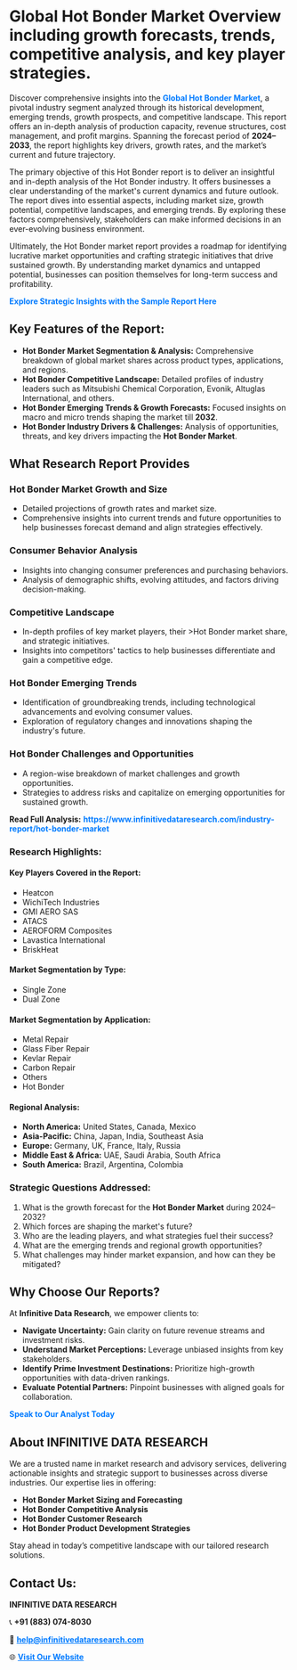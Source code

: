 <h1>Global Hot Bonder Market Overview including growth forecasts, trends, competitive analysis, and key player strategies.</h1>
<p>
Discover comprehensive insights into the 
<a href="https://www.infinitivedataresearch.com/industry-report/hot-bonder-market" rel="dofollow" style="color: #007BFF; text-decoration: none;"><strong>Global Hot Bonder Market</strong></a>, a pivotal industry segment analyzed through its historical development, emerging trends, growth prospects, and competitive landscape. This report offers an in-depth analysis of production capacity, revenue structures, cost management, and profit margins. Spanning the forecast period of <strong>2024–2033</strong>, the report highlights key drivers, growth rates, and the market’s current and future trajectory.
</p>
<p>
The primary objective of this Hot Bonder report is to deliver an insightful and in-depth analysis of the Hot Bonder industry. It offers businesses a clear understanding of the market's current dynamics and future outlook. The report dives into essential aspects, including market size, growth potential, competitive landscapes, and emerging trends. By exploring these factors comprehensively, stakeholders can make informed decisions in an ever-evolving business environment.
</p>
<p>
Ultimately, the Hot Bonder market report provides a roadmap for identifying lucrative market opportunities and crafting strategic initiatives that drive sustained growth. By understanding market dynamics and untapped potential, businesses can position themselves for long-term success and profitability.
</p>
<p>
<a href="https://www.infinitivedataresearch.com/request-sample/reportId=104291" style="color: #007BFF; text-decoration: none;"><strong>Explore Strategic Insights with the Sample Report Here</strong></a>
</p>

<h2>Key Features of the Report:</h2>
<ul>
<li><strong>Hot Bonder Market Segmentation & Analysis:</strong> Comprehensive breakdown of global market shares across product types, applications, and regions.</li>
<li><strong>Hot Bonder Competitive Landscape:</strong> Detailed profiles of industry leaders such as Mitsubishi Chemical Corporation, Evonik, Altuglas International, and others.</li>
<li><strong>Hot Bonder Emerging Trends & Growth Forecasts:</strong> Focused insights on macro and micro trends shaping the market till <strong>2032</strong>.</li>
<li><strong>Hot Bonder Industry Drivers & Challenges:</strong> Analysis of opportunities, threats, and key drivers impacting the <strong>Hot Bonder Market</strong>.</li>
</ul>

<h2>What Research Report Provides</h2>
<h3>Hot Bonder Market Growth and Size</h3>
<ul>
<li>Detailed projections of growth rates and market size.</li>
<li>Comprehensive insights into current trends and future opportunities to help businesses forecast demand and align strategies effectively.</li>
</ul>

<h3>Consumer Behavior Analysis</h3>
<ul>
<li>Insights into changing consumer preferences and purchasing behaviors.</li>
<li>Analysis of demographic shifts, evolving attitudes, and factors driving decision-making.</li>
</ul>

<h3>Competitive Landscape</h3>
<ul>
<li>In-depth profiles of key market players, their >Hot Bonder market share, and strategic initiatives.</li>
<li>Insights into competitors' tactics to help businesses differentiate and gain a competitive edge.</li>
</ul>

<h3>Hot Bonder Emerging Trends</h3>
<ul>
<li>Identification of groundbreaking trends, including technological advancements and evolving consumer values.</li>
<li>Exploration of regulatory changes and innovations shaping the industry's future.</li>
</ul>

<h3>Hot Bonder Challenges and Opportunities</h3>
<ul>
<li>A region-wise breakdown of market challenges and growth opportunities.</li>
<li>Strategies to address risks and capitalize on emerging opportunities for sustained growth.</li>
</ul>
<p><strong>Read Full Analysis:</strong> <a href="https://www.infinitivedataresearch.com/industry-report/hot-bonder-market" rel="dofollow" style="color: #007BFF; text-decoration: none;"><strong>https://www.infinitivedataresearch.com/industry-report/hot-bonder-market</strong></a></p>
<h3>Research Highlights:</h3>
<h4>Key Players Covered in the Report:</h4>
<ul><li>Heatcon</li><li>WichiTech Industries</li><li>GMI AERO SAS</li><li>ATACS</li><li>AEROFORM Composites</li><li>Lavastica International</li><li>BriskHeat</li></ul>
<h4>Market Segmentation by Type:</h4>
<ul><li>Single Zone</li><li>Dual Zone</li></ul>
<h4>Market Segmentation by Application:</h4>
<ul><li>Metal Repair</li><li>Glass Fiber Repair</li><li>Kevlar Repair</li><li>Carbon Repair</li><li>Others</li><li>Hot Bonder</li></ul>

<h4>Regional Analysis:</h4>
<ul>
<li><strong>North America:</strong> United States, Canada, Mexico</li>
<li><strong>Asia-Pacific:</strong> China, Japan, India, Southeast Asia</li>
<li><strong>Europe:</strong> Germany, UK, France, Italy, Russia</li>
<li><strong>Middle East & Africa:</strong> UAE, Saudi Arabia, South Africa</li>
<li><strong>South America:</strong> Brazil, Argentina, Colombia</li>
</ul>

<h3>Strategic Questions Addressed:</h3>
<ol>
<li>What is the growth forecast for the <strong>Hot Bonder Market</strong> during 2024–2032?</li>
<li>Which forces are shaping the market's future?</li>
<li>Who are the leading players, and what strategies fuel their success?</li>
<li>What are the emerging trends and regional growth opportunities?</li>
<li>What challenges may hinder market expansion, and how can they be mitigated?</li>
</ol>

<h2>Why Choose Our Reports?</h2>
<p>At <strong>Infinitive Data Research</strong>, we empower clients to:</p>
<ul>
<li><strong>Navigate Uncertainty:</strong> Gain clarity on future revenue streams and investment risks.</li>
<li><strong>Understand Market Perceptions:</strong> Leverage unbiased insights from key stakeholders.</li>
<li><strong>Identify Prime Investment Destinations:</strong> Prioritize high-growth opportunities with data-driven rankings.</li>
<li><strong>Evaluate Potential Partners:</strong> Pinpoint businesses with aligned goals for collaboration.</li>
</ul>
<p><a href="https://www.infinitivedataresearch.com/industry-report/hot-bonder-market" rel="dofollow" style="color: #007BFF; text-decoration: none;"><strong>Speak to Our Analyst Today</strong></a></p>

<h2>About INFINITIVE DATA RESEARCH</h2>
<p>We are a trusted name in market research and advisory services, delivering actionable insights and strategic support to businesses across diverse industries. Our expertise lies in offering:</p>
<ul>
<li><strong>Hot Bonder Market Sizing and Forecasting</strong></li>
<li><strong>Hot Bonder Competitive Analysis</strong></li>
<li><strong>Hot Bonder Customer Research</strong></li>
<li><strong>Hot Bonder Product Development Strategies</strong></li>
</ul>
<p>Stay ahead in today’s competitive landscape with our tailored research solutions.</p>

<h2>Contact Us:</h2>
<p><strong>INFINITIVE DATA RESEARCH</strong></p>
<p>📞 <strong>+91 (883) 074-8030</strong></p>
<p>📧 <strong><a href="mailto:help@infinitivedataresearch.com" style="color: #007BFF;">help@infinitivedataresearch.com</a></strong></p>
<p>🌐 <strong><a href="https://www.infinitivedataresearch.com" rel="dofollow" style="color: #007BFF;">Visit Our Website</a></strong></p>